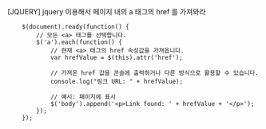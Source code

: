 [JQUERY] jquery 이용해서 페이지 내의 a 태그의 href 를 가져와라

        $(document).ready(function() {
            // 모든 <a> 태그를 선택합니다.
            $('a').each(function() {
                // 현재 <a> 태그의 href 속성값을 가져옵니다.
                var hrefValue = $(this).attr('href');
        
                // 가져온 href 값을 콘솔에 출력하거나 다른 방식으로 활용할 수 있습니다.
                console.log("링크 URL: " + hrefValue);
        
                // 예시: 페이지에 표시
                $('body').append('<p>Link found: ' + hrefValue + '</p>');
            });
        });
